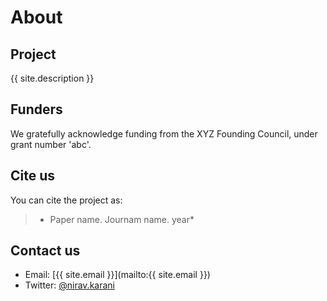 # About

## Project

{{ site.description }}

## Funders

We gratefully acknowledge funding from the XYZ Founding Council, under grant number 'abc'.

## Cite us

You can cite the project as:

>    * Paper name. Journam name. year*

## Contact us

- Email: [{{ site.email }}](mailto:{{ site.email }})
- Twitter: [@nirav.karani](https://twitter.com/niravkarani)

